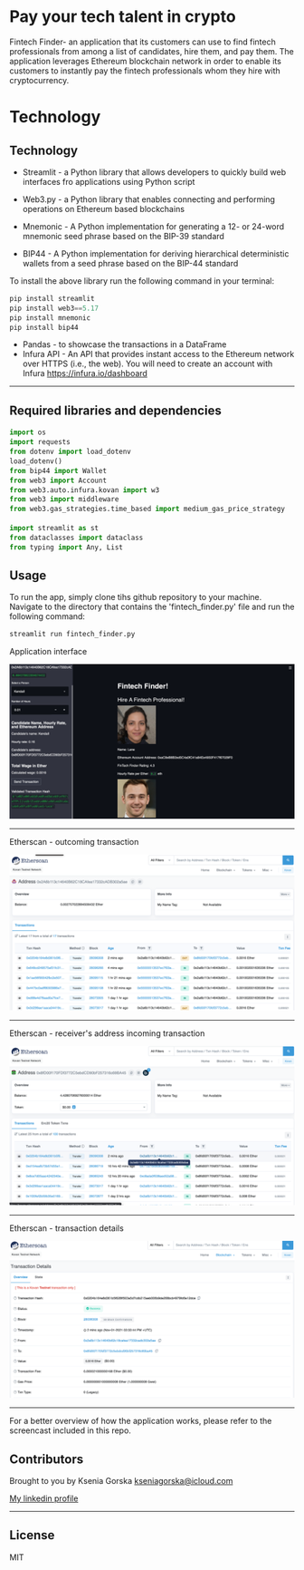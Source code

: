 # Pay your tech talent in crypto
Fintech Finder-  an application that its customers can use to find fintech professionals from among a list of candidates, hire them, and pay them. The application leverages Ethereum blockchain network in order to enable its customers to instantly pay the fintech professionals whom they hire with cryptocurrency.

# Technology
## Technology
* Streamlit - a Python library that allows developers to quickly build web interfaces fro applications using Python script

* Web3.py - a Python library that enables connecting and performing operations on Ethereum based blockchains

* Mnemonic - A Python implementation for generating a 12- or 24-word mnemonic seed phrase based on the BIP-39 standard

* BIP44 - A Python implementation for deriving hierarchical deterministic wallets from a seed phrase based on the BIP-44 standard

To install the above library run the following command in your terminal:
``` python
pip install streamlit 
pip install web3==5.17
pip install mnemonic
pip install bip44
```

* Pandas - to showcase the transactions in a DataFrame
* Infura API - An API that provides instant access to the Ethereum network over HTTPS (i.e., the web). You will need to create an account with Infura https://infura.io/dashboard
---

## Required libraries and dependencies 

``` python
import os
import requests
from dotenv import load_dotenv
load_dotenv()
from bip44 import Wallet
from web3 import Account
from web3.auto.infura.kovan import w3
from web3 import middleware
from web3.gas_strategies.time_based import medium_gas_price_strategy

import streamlit as st
from dataclasses import dataclass
from typing import Any, List
```

## Usage 
To run the app, simply clone tihs github repository to your machine. Navigate to the directory that contains the 'fintech_finder.py' file and run the following command:

```python
streamlit run fintech_finder.py
```

Application interface

![image1](Images/interface.png)

---

Etherscan - outcoming transaction

![image2](Images/etherscan_me.png)

---

Etherscan - receiver's address incoming transaction

![image3](Images/etherscan_receiver.png)


---

Etherscan -  transaction details

![image4](Images/etherscan_transaction.png)

---

For a better overview of how the application works, please refer to the screencast included in this repo.

## Contributors
Brought to you by Ksenia Gorska
  kseniagorska@icloud.com 

[My linkedin profile](https://www.linkedin.com/in/ksenia-gorska/)

---

## License

MIT
